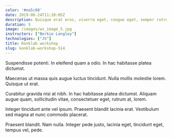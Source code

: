 ```yaml
---
color: '#ea5c80'
date: 2019-06-24T11:28:05Z
description: Quisque erat eros, viverra eget, congue eget, semper rutrum, nulla.
duration: 5
image: /images/ws_image_5.jpg
instructors: ["Berkie Langley"]
technologies: ["JS"]
title: Konklab workshop
slug: konklab-workshop-514
---
```

Suspendisse potenti. In eleifend quam a odio. In hac habitasse platea dictumst.

Maecenas ut massa quis augue luctus tincidunt. Nulla mollis molestie lorem. Quisque ut erat.

Curabitur gravida nisi at nibh. In hac habitasse platea dictumst. Aliquam augue quam, sollicitudin vitae, consectetuer eget, rutrum at, lorem.

Integer tincidunt ante vel ipsum. Praesent blandit lacinia erat. Vestibulum sed magna at nunc commodo placerat.

Praesent blandit. Nam nulla. Integer pede justo, lacinia eget, tincidunt eget, tempus vel, pede.
